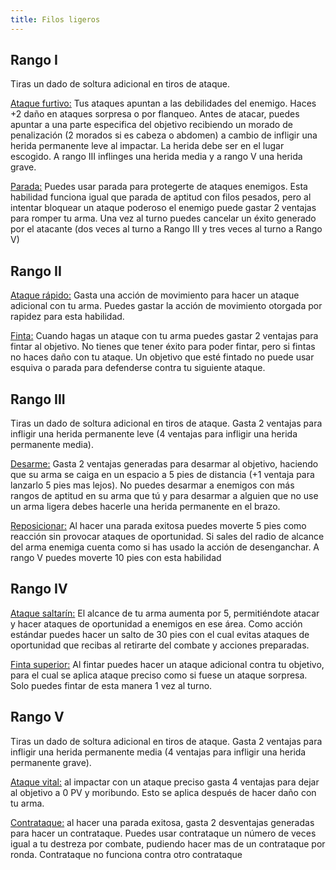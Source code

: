 ```yaml
---
title: Filos ligeros
---
```


## Rango I

Tiras un dado de soltura adicional en tiros de ataque.

<u>Ataque furtivo:</u> Tus ataques apuntan a las debilidades del enemigo. Haces +2 daño en ataques sorpresa o por flanqueo. Antes de atacar, puedes apuntar a una parte especifica del objetivo recibiendo un morado de penalización (2 morados si es cabeza o abdomen) a cambio de infligir una herida permanente leve al impactar. La herida debe ser en el lugar escogido. A rango III inflinges una herida media y a rango V una herida grave.

<u>Parada:</u> Puedes usar parada para protegerte de ataques enemigos. Esta habilidad funciona igual que parada de aptitud con filos pesados, pero al intentar bloquear un ataque poderoso el enemigo puede gastar 2 ventajas para romper tu arma. Una vez al turno puedes cancelar un éxito generado por el atacante (dos veces al turno a Rango III y tres veces al turno a Rango V)

## Rango II

<u>Ataque rápido:</u> Gasta una acción de movimiento para hacer un ataque adicional con tu arma. Puedes gastar la acción de movimiento otorgada por rapidez para esta habilidad.

<u>Finta:</u> Cuando hagas un ataque con tu arma puedes gastar 2 ventajas para fintar al objetivo. No tienes que tener éxito para poder fintar, pero si fintas no haces daño con tu ataque. Un objetivo que esté fintado no puede usar esquiva o parada para defenderse contra tu siguiente ataque.

## Rango III 

Tiras un dado de soltura adicional en tiros de ataque. Gasta 2 ventajas para infligir una herida permanente leve (4 ventajas para infligir una herida permanente media). 

<u>Desarme:</u> Gasta 2 ventajas generadas para desarmar al objetivo, haciendo que su arma se caiga en un espacio a 5 pies de distancia (+1 ventaja para lanzarlo 5 pies mas lejos). No puedes desarmar a enemigos con más rangos de aptitud en su arma que tú y para desarmar a alguien que no use un arma ligera debes hacerle una herida permanente en el brazo.

<u>Reposicionar:</u> Al hacer una parada exitosa puedes moverte 5 pies como reacción sin provocar ataques de oportunidad. Si sales del radio de alcance del arma enemiga cuenta como si has usado la acción de desenganchar. A rango V puedes moverte 10 pies con esta habilidad

## Rango IV

<u>Ataque saltarín:</u> El alcance de tu arma aumenta por 5, permitiéndote atacar y hacer ataques de oportunidad a enemigos en ese área. Como acción estándar puedes hacer un salto de 30 pies con el cual evitas ataques de oportunidad que recibas al retirarte del combate y acciones preparadas.

<u>Finta superior:</u> Al fintar puedes hacer un ataque adicional contra tu objetivo, para el cual se aplica ataque preciso como si fuese un ataque sorpresa. Solo puedes fintar de esta manera 1 vez al turno.

## Rango V 

Tiras un dado de soltura adicional en tiros de ataque. Gasta 2 ventajas para infligir una herida permanente media (4 ventajas para infligir una herida permanente grave).

<u>Ataque vital:</u> al impactar con un ataque preciso gasta 4 ventajas para dejar al objetivo a 0 PV y moribundo. Esto se aplica después de hacer daño con tu arma.

<u>Contrataque:</u> al hacer una parada exitosa, gasta 2 desventajas generadas para hacer un contrataque. Puedes usar contrataque un número de veces igual a tu destreza por combate, pudiendo hacer mas de un contrataque por ronda. Contrataque no funciona contra otro contrataque

